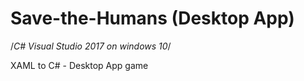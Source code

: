 # Save-the-Humans (Desktop App)

/*C# Visual Studio 2017 on windows 10*/

XAML to C# - Desktop App game
